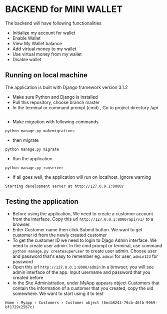 # BACKEND for MINI WALLET
The backend will have following functionalities

- Initialize my account for wallet
- Enable Wallet
- View My Wallet balance
- Add virtual money to my wallet
- Use virtual money from my wallet
- Disable wallet

## Running on local machine
The application is built with Django framework version 3.1.2
* Make sure Python and Django is installed
* Pull this repository, choose branch master
* In the terminal or command prompt (cmd) , Go to project directory /api 
```cd api
```
* Make migration with following commands
```
python manage.py makemigrations
```
* then migrate
```
python manage.py migrate
```
* Run the application
```
python manage.py runserver
```
* If all goes well, the application will run on localhost. Ignore warning
```
Starting development server at http://127.0.0.1:8000/
```


## Testing the application
* Before using the application, We need to create a customer account from the interface. Copy this url `http://127.0.0.1:8000/api/v1/` to a browser. 
* Enter Customer name then click Submit button. We want to get customer id from the newly created customer
* To get the customer ID we need to login to Djago Admin interface. We need to create user admin. In the cmd prompt or terminal, use command `python manage.py createsuperuser` to create user admin. Choose user and password that's easy to remember eg. `admin` for user, `admin123` for password
* Open this url `http://127.0.0.1:8000/admin` in a browser, you will see admin interface of the app. Input username and password that you created before
* In the Site Administration, under MyApp appears object Customers that contain the information of a customer that you created, copy the uid somewhere. We want to start using it to test
```
Home › Myapp › Customers › Customer object (6ecb8243-79cb-46fb-9969-bf1729c2567c)
```
